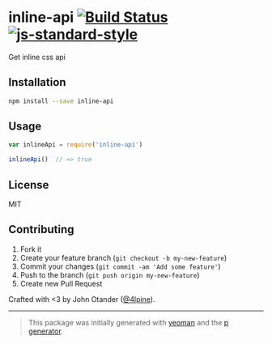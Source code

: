 # inline-api [![Build Status](https://secure.travis-ci.org/johnotander/inline-api.svg?branch=master)](https://travis-ci.org/johnotander/inline-api) [![js-standard-style](https://img.shields.io/badge/code%20style-standard-brightgreen.svg?style=flat)](https://github.com/feross/standard)

Get inline css api

## Installation

```bash
npm install --save inline-api
```

## Usage

```javascript
var inlineApi = require('inline-api')

inlineApi()  // => true
```

## License

MIT

## Contributing

1. Fork it
2. Create your feature branch (`git checkout -b my-new-feature`)
3. Commit your changes (`git commit -am 'Add some feature'`)
4. Push to the branch (`git push origin my-new-feature`)
5. Create new Pull Request

Crafted with <3 by John Otander ([@4lpine](https://twitter.com/4lpine)).

***

> This package was initially generated with [yeoman](http://yeoman.io) and the [p generator](https://github.com/johnotander/generator-p.git).
